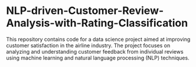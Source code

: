 # NLP-driven-Customer-Review-Analysis-with-Rating-Classification
This repository contains code for a data science project aimed at improving customer satisfaction in the airline industry. The project focuses on analyzing and understanding customer feedback from individual reviews using machine learning and natural language processing (NLP) techniques.
